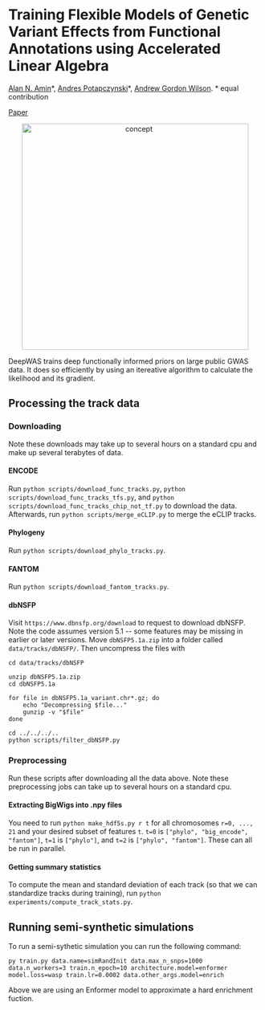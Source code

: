 # Training Flexible Models of Genetic Variant Effects from Functional Annotations using Accelerated Linear Algebra



[Alan N. Amin](https://alannawzadamin.github.io)\*, [Andres Potapczynski](https://www.andpotap.com)\*, [Andrew Gordon Wilson](https://cims.nyu.edu/~andrewgw/). * equal contribution

[Paper](https://arxiv.org/abs/2506.19598)

<p align="center">
  <img width="451" alt="concept" src="https://github.com/user-attachments/assets/35e4c0d7-4ae1-4cc3-aa31-98e53f6d1263" />
</p>

DeepWAS trains deep functionally informed priors on large public GWAS data. It does so efficiently by using an itereative algorithm to calculate the likelihood and its gradient.

## Processing the track data

### Downloading

Note these downloads may take up to several hours on a standard cpu and make up several terabytes of data.

#### ENCODE

Run ```python scripts/download_func_tracks.py```, ```python scripts/download_func_tracks_tfs.py```, and ```python scripts/download_func_tracks_chip_not_tf.py``` to download the data.
Afterwards, run ```python scripts/merge_eCLIP.py``` to merge the eCLIP tracks.

#### Phylogeny

Run ```python scripts/download_phylo_tracks.py```.

#### FANTOM

Run ```python scripts/download_fantom_tracks.py```.

#### dbNSFP

Visit ```https://www.dbnsfp.org/download``` to request to download dbNSFP.
Note the code assumes version 5.1 -- some features may be missing in earlier or later versions.
Move ```dbNSFP5.1a.zip``` into a folder called ```data/tracks/dbNSFP/```.
Then uncompress the files with

```
cd data/tracks/dbNSFP

unzip dbNSFP5.1a.zip
cd dbNSFP5.1a

for file in dbNSFP5.1a_variant.chr*.gz; do
    echo "Decompressing $file..."
    gunzip -v "$file"
done

cd ../../../..
python scripts/filter_dbNSFP.py
```

### Preprocessing

Run these scripts after downloading all the data above.
Note these preprocessing jobs can take up to several hours on a standard cpu.

#### Extracting BigWigs into .npy files

You need to run ```python make_hdf5s.py r t``` for all chromosomes ```r=0, ..., 21``` and your desired subset of features ```t```.
```t=0``` is ```["phylo", "big_encode", "fantom"]```, ```t=1``` is ```["phylo"]```, and ```t=2``` is ```["phylo", "fantom"]```.
These can all be run in parallel.

#### Getting summary statistics

To compute the mean and standard deviation of each track (so that we can standardize tracks during training), run ```python experiments/compute_track_stats.py```.

## Running semi-synthetic simulations
To run a semi-sythetic simulation you can run the following command:
```shell
py train.py data.name=simRandInit data.max_n_snps=1000 data.n_workers=3 train.n_epoch=10 architecture.model=enformer model.loss=wasp train.lr=0.0002 data.other_args.model=enrich
```
Above we are using an Enformer model to approximate a hard enrichment fuction.
